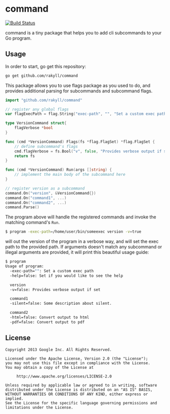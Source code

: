 # command

[![Build Status](https://travis-ci.org/rakyll/command.png?branch=master)](https://travis-ci.org/rakyll/command)

command is a tiny package that helps you to add cli subcommands to your Go program.

## Usage

In order to start, go get this repository:

~~~ sh
go get github.com/rakyll/command
~~~

This package allows you to use flags package as you used to do, and provides additional parsing for subcommands and subcommand flags.

~~~ go
import "github.com/rakyll/command"

// register any global flags
var flagExecPath = flag.String("exec-path", "", "Set a custom exec path")

type VersionCommand struct{
	flagVerbose *bool
}

func (cmd *VersionCommand) Flags(fs *flag.FlagSet) *flag.FlagSet {
	// define subcommand's flags
	cmd.flagVerbose = fs.Bool("v", false, "Provides verbose output if set")
	return fs
}

func (cmd *VersionCommand) Run(args []string) {
	// implement the main body of the subcommand here
}

// register version as a subcommand
command.On("version", &VersionCommand{})
command.On("command1", ...)
command.On("command2", ...)
command.Parse()
~~~

The program above will handle the registered commands and invoke the matching command's `Run`.

~~~ sh
$ program -exec-path=/home/user/bin/someexec version -v=true
~~~

will out the version of the program in a verbose way, and will set the exec path to the provided path. If arguments doesn't match any subcommand or illegal arguments are provided, it will print this beautiful usage guide:

~~~ sh
$ program
Usage of program:
  -exec-path="": Set a custom exec path
  -help=false: Set if you would like to see the help

  version
  -v=false: Provides verbose output if set

  command1
  -silent=false: Some description about silent.

  command2
  -html=false: Convert output to html
  -pdf=false: Convert output to pdf
~~~

## License

	Copyright 2013 Google Inc. All Rights Reserved.
	
	Licensed under the Apache License, Version 2.0 (the "License");
	you may not use this file except in compliance with the License.
	You may obtain a copy of the License at
	
	     http://www.apache.org/licenses/LICENSE-2.0
	
	Unless required by applicable law or agreed to in writing, software
	distributed under the License is distributed on an "AS IS" BASIS,
	WITHOUT WARRANTIES OR CONDITIONS OF ANY KIND, either express or implied.
	See the License for the specific language governing permissions and
	limitations under the License.
